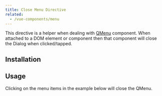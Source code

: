 ```yaml
---
title: Close Menu Directive
related:
  - /vue-components/menu
---
```


This directive is a helper when dealing with [QMenu](/vue-components/menu) component. When attached to a DOM element or component then that component will close the Dialog when clicked/tapped.

## Installation
<doc-installation directives="CloseMenu" />

## Usage
Clicking on the menu items in the example below will close the QMenu.

<doc-example title="Basic" file="CloseMenu/Basic" />

